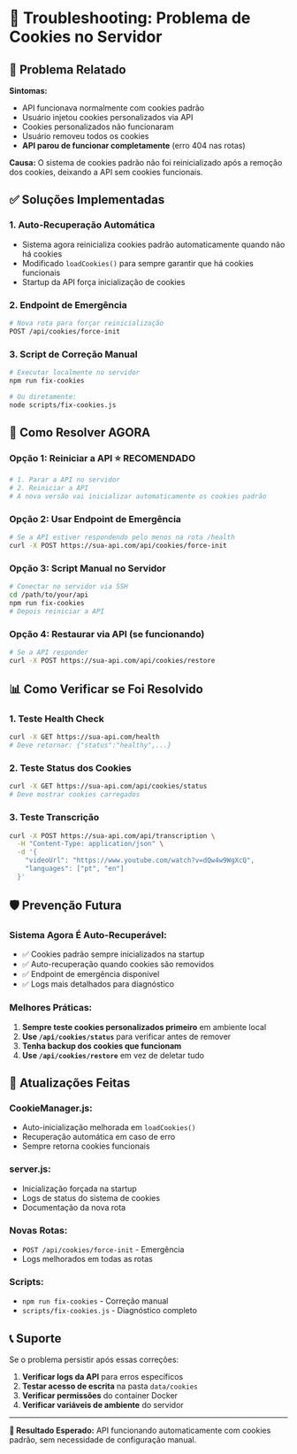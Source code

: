 # 🔧 Troubleshooting: Problema de Cookies no Servidor

## 🚨 Problema Relatado

**Sintomas:**
- API funcionava normalmente com cookies padrão
- Usuário injetou cookies personalizados via API
- Cookies personalizados não funcionaram
- Usuário removeu todos os cookies
- **API parou de funcionar completamente** (erro 404 nas rotas)

**Causa:** O sistema de cookies padrão não foi reinicializado após a remoção dos cookies, deixando a API sem cookies funcionais.

## ✅ Soluções Implementadas

### 1. **Auto-Recuperação Automática**
- Sistema agora reinicializa cookies padrão automaticamente quando não há cookies
- Modificado `loadCookies()` para sempre garantir que há cookies funcionais
- Startup da API força inicialização de cookies

### 2. **Endpoint de Emergência**
```bash
# Nova rota para forçar reinicialização
POST /api/cookies/force-init
```

### 3. **Script de Correção Manual**
```bash
# Executar localmente no servidor
npm run fix-cookies

# Ou diretamente:
node scripts/fix-cookies.js
```

## 🔧 Como Resolver AGORA

### **Opção 1: Reiniciar a API** ⭐ **RECOMENDADO**
```bash
# 1. Parar a API no servidor
# 2. Reiniciar a API
# A nova versão vai inicializar automaticamente os cookies padrão
```

### **Opção 2: Usar Endpoint de Emergência**
```bash
# Se a API estiver respondendo pelo menos na rota /health
curl -X POST https://sua-api.com/api/cookies/force-init
```

### **Opção 3: Script Manual no Servidor**
```bash
# Conectar no servidor via SSH
cd /path/to/your/api
npm run fix-cookies
# Depois reiniciar a API
```

### **Opção 4: Restaurar via API (se funcionando)**
```bash
# Se a API responder
curl -X POST https://sua-api.com/api/cookies/restore
```

## 📊 Como Verificar se Foi Resolvido

### 1. **Teste Health Check**
```bash
curl -X GET https://sua-api.com/health
# Deve retornar: {"status":"healthy",...}
```

### 2. **Teste Status dos Cookies**
```bash
curl -X GET https://sua-api.com/api/cookies/status
# Deve mostrar cookies carregados
```

### 3. **Teste Transcrição**
```bash
curl -X POST https://sua-api.com/api/transcription \
  -H "Content-Type: application/json" \
  -d '{
    "videoUrl": "https://www.youtube.com/watch?v=dQw4w9WgXcQ",
    "languages": ["pt", "en"]
  }'
```

## 🛡️ Prevenção Futura

### **Sistema Agora É Auto-Recuperável:**
- ✅ Cookies padrão sempre inicializados na startup
- ✅ Auto-recuperação quando cookies são removidos
- ✅ Endpoint de emergência disponível
- ✅ Logs mais detalhados para diagnóstico

### **Melhores Práticas:**
1. **Sempre teste cookies personalizados primeiro** em ambiente local
2. **Use `/api/cookies/status`** para verificar antes de remover
3. **Tenha backup dos cookies que funcionam**
4. **Use `/api/cookies/restore`** em vez de deletar tudo

## 🚀 Atualizações Feitas

### **CookieManager.js:**
- Auto-inicialização melhorada em `loadCookies()`
- Recuperação automática em caso de erro
- Sempre retorna cookies funcionais

### **server.js:**
- Inicialização forçada na startup
- Logs de status do sistema de cookies
- Documentação da nova rota

### **Novas Rotas:**
- `POST /api/cookies/force-init` - Emergência
- Logs melhorados em todas as rotas

### **Scripts:**
- `npm run fix-cookies` - Correção manual
- `scripts/fix-cookies.js` - Diagnóstico completo

## 📞 Suporte

Se o problema persistir após essas correções:

1. **Verificar logs da API** para erros específicos
2. **Testar acesso de escrita** na pasta `data/cookies`
3. **Verificar permissões** do container Docker
4. **Verificar variáveis de ambiente** do servidor

---

**🎯 Resultado Esperado:** API funcionando automaticamente com cookies padrão, sem necessidade de configuração manual. 